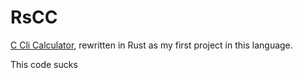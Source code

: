 # RsCC

[C Cli Calculator](https://github.com/toohbias/CCC), rewritten in Rust as my first project in this language.

This code sucks

